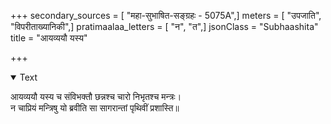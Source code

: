 +++
secondary_sources = [ "महा-सुभाषित-सङ्ग्रहः - 5075A",]
meters = [ "उपजाति", "विपरीताख्यानिकी",]
pratimaalaa_letters = [ "न", "त",]
jsonClass = "Subhaashita"
title = "आयव्ययौ यस्य"

+++

<details open><summary>Text</summary>

आयव्ययौ यस्य च संविभक्तौ छन्नश्च चारो निभृतश्च मन्त्रः।  
न चाप्रियं मन्त्रिषु यो ब्रवीति सा सागरान्तां पृथिवीं प्रशास्ति॥
</details>
